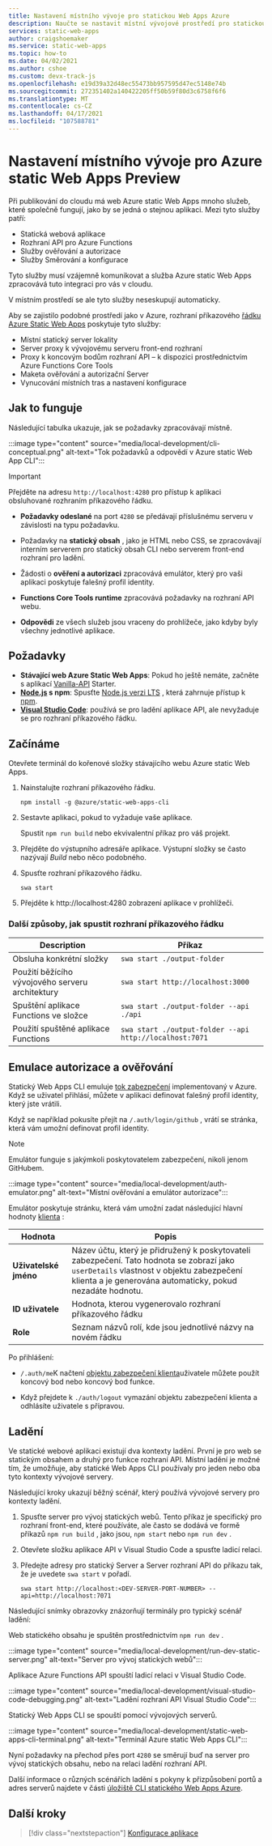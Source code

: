 ```yaml
---
title: Nastavení místního vývoje pro statickou Web Apps Azure
description: Naučte se nastavit místní vývojové prostředí pro statickou Web Apps Azure.
services: static-web-apps
author: craigshoemaker
ms.service: static-web-apps
ms.topic: how-to
ms.date: 04/02/2021
ms.author: cshoe
ms.custom: devx-track-js
ms.openlocfilehash: e19d39a32d48ec55473bb957595d47ec5148e74b
ms.sourcegitcommit: 272351402a140422205ff50b59f80d3c6758f6f6
ms.translationtype: MT
ms.contentlocale: cs-CZ
ms.lasthandoff: 04/17/2021
ms.locfileid: "107588781"
---
```

# <a name="set-up-local-development-for-azure-static-web-apps-preview"></a>Nastavení místního vývoje pro Azure static Web Apps Preview

Při publikování do cloudu má web Azure static Web Apps mnoho služeb, které společně fungují, jako by se jedná o stejnou aplikaci. Mezi tyto služby patří:

- Statická webová aplikace
- Rozhraní API pro Azure Functions
- Služby ověřování a autorizace
- Služby Směrování a konfigurace

Tyto služby musí vzájemně komunikovat a služba Azure static Web Apps zpracovává tuto integraci pro vás v cloudu.

V místním prostředí se ale tyto služby neseskupují automaticky.

Aby se zajistilo podobné prostředí jako v Azure, rozhraní příkazového [řádku Azure Static Web Apps](https://github.com/Azure/static-web-apps-cli) poskytuje tyto služby:

- Místní statický server lokality
- Server proxy k vývojovému serveru front-end rozhraní
- Proxy k koncovým bodům rozhraní API – k dispozici prostřednictvím Azure Functions Core Tools
- Maketa ověřování a autorizační Server
- Vynucování místních tras a nastavení konfigurace

## <a name="how-it-works"></a>Jak to funguje

Následující tabulka ukazuje, jak se požadavky zpracovávají místně.

:::image type="content" source="media/local-development/cli-conceptual.png" alt-text="Tok požadavků a odpovědí v Azure static Web App CLI":::

> [!IMPORTANT]
> Přejděte na adresu `http://localhost:4280` pro přístup k aplikaci obsluhované rozhraním příkazového řádku.

- **Požadavky odeslané** na port `4280` se předávají příslušnému serveru v závislosti na typu požadavku.

- Požadavky na **statický obsah** , jako je HTML nebo CSS, se zpracovávají interním serverem pro statický obsah CLI nebo serverem front-end rozhraní pro ladění.

- Žádosti o **ověření a autorizaci** zpracovává emulátor, který pro vaši aplikaci poskytuje falešný profil identity.

- **Functions Core Tools runtime** zpracovává požadavky na rozhraní API webu.

- **Odpovědi** ze všech služeb jsou vraceny do prohlížeče, jako kdyby byly všechny jednotlivé aplikace.

## <a name="prerequisites"></a>Požadavky

- **Stávající web Azure Static Web Apps**: Pokud ho ještě nemáte, začněte s aplikací [Vanilla-API](https://github.com/staticwebdev/vanilla-api/generate?return_to=/staticwebdev/vanilla-api/generate) Starter.
- **[Node.js](https://nodejs.org) s npm**: Spusťte [Node.js verzi LTS](https://nodejs.org) , která zahrnuje přístup k [npm](https://www.npmjs.com/).
- **[Visual Studio Code](https://code.visualstudio.com/)**: používá se pro ladění aplikace API, ale nevyžaduje se pro rozhraní příkazového řádku.

## <a name="get-started"></a>Začínáme

Otevřete terminál do kořenové složky stávajícího webu Azure static Web Apps.

1. Nainstalujte rozhraní příkazového řádku.

    `npm install -g @azure/static-web-apps-cli`

1. Sestavte aplikaci, pokud to vyžaduje vaše aplikace.

    Spustit `npm run build` nebo ekvivalentní příkaz pro váš projekt.

1. Přejděte do výstupního adresáře aplikace. Výstupní složky se často nazývají _Build_ nebo něco podobného.

1. Spusťte rozhraní příkazového řádku.

    `swa start`

1. Přejděte k http://localhost:4280 zobrazení aplikace v prohlížeči.

### <a name="other-ways-to-start-the-cli"></a>Další způsoby, jak spustit rozhraní příkazového řádku

| Description | Příkaz |
|--- | --- |
| Obsluha konkrétní složky | `swa start ./output-folder` |
| Použití běžícího vývojového serveru architektury | `swa start http://localhost:3000` |
| Spuštění aplikace Functions ve složce | `swa start ./output-folder --api ./api` |
| Použití spuštěné aplikace Functions | `swa start ./output-folder --api http://localhost:7071` |

## <a name="authorization-and-authentication-emulation"></a>Emulace autorizace a ověřování

Statický Web Apps CLI emuluje [tok zabezpečení](./authentication-authorization.md) implementovaný v Azure. Když se uživatel přihlásí, můžete v aplikaci definovat falešný profil identity, který jste vrátili.

Když se například pokusíte přejít na `/.auth/login/github` , vrátí se stránka, která vám umožní definovat profil identity.

> [!NOTE]
> Emulátor funguje s jakýmkoli poskytovatelem zabezpečení, nikoli jenom GitHubem.

:::image type="content" source="media/local-development/auth-emulator.png" alt-text="Místní ověřování a emulátor autorizace":::

Emulátor poskytuje stránku, která vám umožní zadat následující hlavní hodnoty [klienta](./user-information.md#client-principal-data) :

| Hodnota | Popis |
| --- | --- |
| **Uživatelské jméno** | Název účtu, který je přidružený k poskytovateli zabezpečení. Tato hodnota se zobrazí jako `userDetails` vlastnost v objektu zabezpečení klienta a je generována automaticky, pokud nezadáte hodnotu. |
| **ID uživatele** | Hodnota, kterou vygenerovalo rozhraní příkazového řádku  |
| **Role** | Seznam názvů rolí, kde jsou jednotlivé názvy na novém řádku  |

Po přihlášení:

- `/.auth/me`K načtení [objektu zabezpečení klienta](./user-information.md)uživatele můžete použít koncový bod nebo koncový bod funkce.

- Když přejdete k `./auth/logout` vymazání objektu zabezpečení klienta a odhlásíte uživatele s přípravou.

## <a name="debugging"></a>Ladění

Ve statické webové aplikaci existují dva kontexty ladění. První je pro web se statickým obsahem a druhý pro funkce rozhraní API. Místní ladění je možné tím, že umožňuje, aby statické Web Apps CLI používaly pro jeden nebo oba tyto kontexty vývojové servery.

Následující kroky ukazují běžný scénář, který používá vývojové servery pro kontexty ladění.

1. Spusťte server pro vývoj statických webů. Tento příkaz je specifický pro rozhraní front-end, které používáte, ale často se dodává ve formě příkazů `npm run build` , jako jsou, `npm start` nebo `npm run dev` .

1. Otevřete složku aplikace API v Visual Studio Code a spusťte ladicí relaci.

1. Předejte adresy pro statický Server a Server rozhraní API do příkazu tak, že je uvedete `swa start` v pořadí.

    `swa start http://localhost:<DEV-SERVER-PORT-NUMBER> --api=http://localhost:7071`

Následující snímky obrazovky znázorňují terminály pro typický scénář ladění:

Web statického obsahu je spuštěn prostřednictvím `npm run dev` .

:::image type="content" source="media/local-development/run-dev-static-server.png" alt-text="Server pro vývoj statických webů":::

Aplikace Azure Functions API spouští ladicí relaci v Visual Studio Code.

:::image type="content" source="media/local-development/visual-studio-code-debugging.png" alt-text="Ladění rozhraní API Visual Studio Code":::

Statický Web Apps CLI se spouští pomocí vývojových serverů.

:::image type="content" source="media/local-development/static-web-apps-cli-terminal.png" alt-text="Terminál Azure static Web Apps CLI":::

Nyní požadavky na přechod přes port `4280` se směrují buď na server pro vývoj statických obsahu, nebo na relaci ladění rozhraní API.

Další informace o různých scénářích ladění s pokyny k přizpůsobení portů a adres serverů najdete v části [úložiště CLI statického Web Apps Azure](https://github.com/Azure/static-web-apps-cli).

## <a name="next-steps"></a>Další kroky

> [!div class="nextstepaction"]
> [Konfigurace aplikace](configuration.md)
